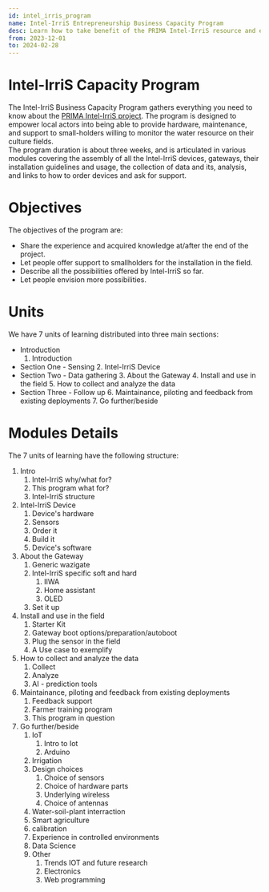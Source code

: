 ```yaml
---
id: intel_irris_program
name: Intel-IrriS Entrepreneurship Business Capacity Program
desc: Learn how to take benefit of the PRIMA Intel-IrriS resource and experience in your smart irrigation solution!
from: 2023-12-01
to: 2024-02-28
---
```


# Intel-IrriS Capacity Program

The Intel-IrriS Business Capacity Program gathers everything you need to know about the [PRIMA Intel-IrriS project](https://intel-irris.eu/).
The program is designed to empower local actors into being able to provide hardware, maintenance, and support to small-holders willing to monitor the water resource on their culture fields.  
The program duration is about three weeks, and is articulated in various modules covering the assembly of all the Intel-IrriS devices, gateways, their installation guidelines and usage, the collection of data and its, analysis, and links to how to order devices and ask for support.



# Objectives

The objectives of the program are:
- Share the experience and acquired knowledge at/after the end of the project.
- Let people offer support to smallholders for the installation in the field.
- Describe all the possibilities offered by Intel-IrriS so far.
- Let people envision more possibilities.


Units
=====
We have 7 units of learning distributed into three main sections:

- Introduction
    1. Introduction
- Section One - Sensing
    2. Intel-IrriS Device
- Section Two - Data gathering
    3. About the Gateway
    4. Install and use in the field
    5. How to collect and analyze the data
- Section Three - Follow up
    6. Maintainance, piloting and feedback from existing deployments
    7. Go further/beside

Modules Details 
===============
The 7 units of learning have the following structure:
1. Intro
    1. Intel-IrriS why/what for?
    2. This program what for?
    3. Intel-IrriS structure
2. Intel-IrriS Device
    1. Device's hardware
    2. Sensors
    3. Order it    
    4. Build it
    5. Device's software
3. About the Gateway
    1. Generic wazigate
    2. Intel-IrriS specific soft and hard
        1. IIWA
        2. Home assistant
        3. OLED
    3. Set it up
4. Install and use in the field
    1. Starter Kit
    2. Gateway boot options/preparation/autoboot
    3. Plug the sensor in the field
    4. A Use case to exemplify
5. How to collect and analyze the data
    1. Collect
    2. Analyze
    3. AI - prediction tools
6. Maintainance, piloting and feedback from existing deployments
    1. Feedback support
    2. Farmer training program
    3. This program in question
7. Go further/beside
    1. IoT
        1. Intro to Iot
        2. Arduino
    2. Irrigation
    3. Design choices
        1. Choice of sensors
        2. Choice of hardware parts
        3. Underlying wireless
        4. Choice of antennas
    4. Water-soil-plant interraction
    5. Smart agriculture
    6. calibration
    7. Experience in controlled environments
    8. Data Science
    9. Other
        1. Trends IOT and future research
        2. Electronics
        3. Web programming
        


